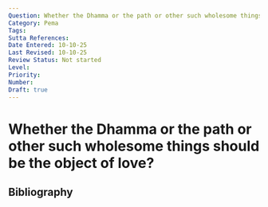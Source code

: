 ```yaml
---
Question: Whether the Dhamma or the path or other such wholesome things should be the object of love?
Category: Pema
Tags: 
Sutta References: 
Date Entered: 10-10-25
Last Revised: 10-10-25
Review Status: Not started
Level: 
Priority: 
Number: 
Draft: true
---
```


# Whether the Dhamma or the path or other such wholesome things should be the object of love?

## Bibliography

<!-- 

Notes:



-->